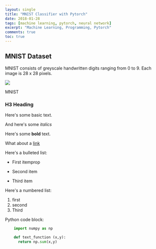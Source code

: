 ```yaml
---
layout: single
title: "MNIST Classifier with Pytorch"
date: 2018-01-28
tags: [machine learning, pytorch, neural network]
excerpt: "Machine Learning, Programming, Pytorch"
comments: true
toc: true
---
```


## MNIST Dataset

MNIST consists of greyscale handwritten digits ranging from 0 to 9. Each image is 28 x 28 pixels.

<a href="https://corochann.com/wp-content/uploads/2017/02/mnist_plot.png"><img src="https://corochann.com/wp-content/uploads/2017/02/mnist_plot.png"></a>
<figcaption>MNIST</figcaption>

### H3 Heading

Here's some basic text.

And here's some *italics*

Here's some **bold** text.

What about a [link](https://google.com)

Here's a bulleted list:
* First itemprop
+ Second item
- Third item

Here's a numbered list:
1. first
2. second
3. Third

Python code block:
```python
    import numpy as np

    def text_function (x,y):
      return np.sum(x,y)
```
